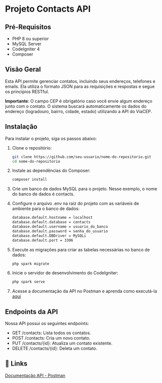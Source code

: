 
# Projeto Contacts API

## Pré-Requisitos

- PHP 8 ou superior
- MySQL Server
- CodeIgniter 4
- Composer

## Visão Geral

Esta API permite gerenciar contatos, incluindo seus endereços, telefones e emails. Ela utiliza o formato JSON para as requisições e respostas e segue os princípios RESTful.

**Importante**: O campo CEP é obrigatório caso você envie algum endereço junto com o contato. O sistema buscará automaticamente os dados do endereço (logradouro, bairro, cidade, estado) utilizando a API do ViaCEP.

## Instalação

Para instalar o projeto, siga os passos abaixo:

1. Clone o repositório:
   ```bash
   git clone https://github.com/seu-usuario/nome-do-repositorio.git
   cd nome-do-repositorio

2. Instale as dependências do Composer:
    ```bash
    composer install

3. Crie um banco de dados MySQL para o projeto. Nesse exemplo, o nome do banco de dados é contacts.

4. Configure o arquivo .env na raiz do projeto com as variáveis de ambiente para o banco de dados:
    ```bash
    database.default.hostname = localhost
    database.default.database = contacts
    database.default.username = usuario_do_banco
    database.default.password = senha_do_usuario
    database.default.DBDriver = MySQLi
    database.default.port = 3306

5. Execute as migrações para criar as tabelas necessárias no banco de dados:
    ```bash
    php spark migrate

6. Inicie o servidor de desenvolvimento do CodeIgniter:
    ```bash
    php spark serve

7. Acesse a documentação da API no Postman e aprenda como executá-la [aqui](https://www.postman.com/winter-meteor-689499/workspace/)


## Endpoints da API

Nossa API possui os seguintes endpoints:

- GET /contacts: Lista todos os contatos.
- POST /contacts: Cria um novo contato.
- PUT /contacts/{id}: Atualiza um contato existente.
- DELETE /contacts/{id}: Deleta um contato.


## 🔗 Links

[Documentação API - Postman](https://www.postman.com/winter-meteor-689499/workspace/ci-contacts/overview)

